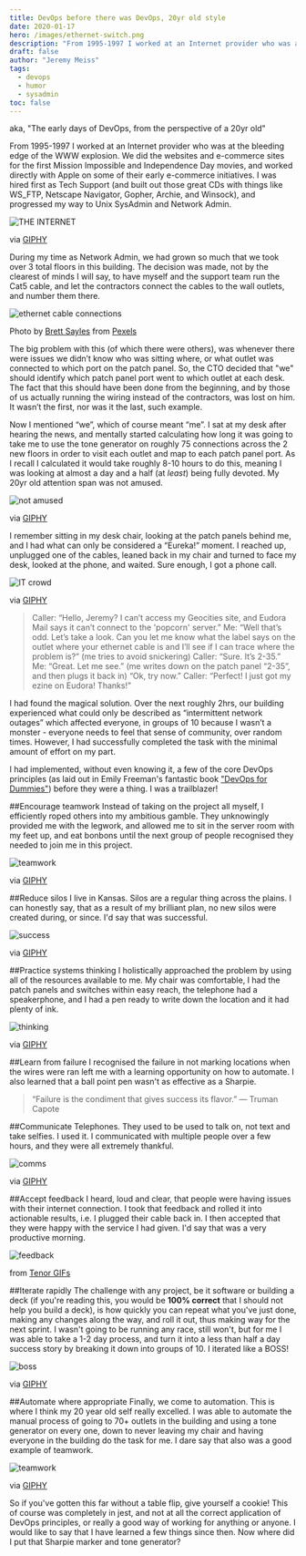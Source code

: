 ```yaml
---
title: DevOps before there was DevOps, 20yr old style
date: 2020-01-17
hero: /images/ethernet-switch.png
description: "From 1995-1997 I worked at an Internet provider who was at the bleeding edge of the WWW explosion. This, is my DevOps story."
draft: false
author: "Jeremy Meiss"
tags:
  - devops
  - humor
  - sysadmin
toc: false
---
```

aka, "The early days of DevOps, from the perspective of a 20yr old"

From 1995-1997 I worked at an Internet provider who was at the bleeding edge of the WWW explosion. We did the websites and e-commerce sites for the first Mission Impossible and Independence Day movies, and worked directly with Apple on some of their early e-commerce initiatives. I was hired first as Tech Support (and built out those great CDs with things like WS_FTP, Netscape Navigator, Gopher, Archie, and Winsock), and progressed my way to Unix SysAdmin and Network Admin.

![THE INTERNET](https://media.giphy.com/media/SZUnyVdIDAEQU/giphy.gif)
<figcaption>via <a href="https://giphy.com/embed/SZUnyVdIDAEQU">GIPHY</a></figcaption>

During my time as Network Admin, we had grown so much that we took over 3 total floors in this building. The decision was made, not by the clearest of minds I will say, to have myself and the support team run the Cat5 cable, and let the contractors connect the cables to the wall outlets, and number them there.

![ethernet cable connections](https://thepracticaldev.s3.amazonaws.com/i/c5w6wannllhg0hu2ugci.jpg)
<figcaption>Photo by <a href="https://www.pexels.com/@brett-sayles">Brett Sayles</a> from <a href="https://www.pexels.com/photo/ethernet-cable-connected-to-a-compartment-port-2881232/">Pexels</a></figcaption>

The big problem with this (of which there were others), was whenever there were issues we didn’t know who was sitting where, or what outlet was connected to which port on the patch panel. So, the CTO decided that "we" should identify which patch panel port went to which outlet at each desk. The fact that this should have been done from the beginning, and by those of us actually running the wiring instead of the contractors, was lost on him. It wasn’t the first, nor was it the last, such example.

Now I mentioned “we”, which of course meant “me”. I sat at my desk after hearing the news, and mentally started calculating how long it was going to take me to use the tone generator on roughly 75 connections across the 2 new floors in order to visit each outlet and map to each patch panel port. As I recall I calculated it would take roughly 8-10 hours to do this, meaning I was looking at almost a day and a half (at _least_) being fully devoted. My 20yr old attention span was not amused.

![not amused](https://media.giphy.com/media/NlhCDLJnkfInm/giphy.gif)
<figcaption>via <a href="https://giphy.com/embed/NlhCDLJnkfInm">GIPHY</a></figcaption>

I remember sitting in my desk chair, looking at the patch panels behind me, and I had what can only be considered a “Eureka!” moment. I reached up, unplugged one of the cables, leaned back in my chair and turned to face my desk, looked at the phone, and waited. Sure enough, I got a phone call.

![IT crowd](https://media.giphy.com/media/F7yLXA5fJ5sLC/giphy.gif)
<figcaption>via <a href="https://giphy.com/embed/F7yLXA5fJ5sLC">GIPHY</a></figcaption>

>Caller: “Hello, Jeremy? I can’t access my Geocities site, and Eudora Mail says it can’t connect to the 'popcorn' server.”
>Me: “Well that’s odd. Let’s take a look. Can you let me know what the label says on the outlet where your ethernet cable is and I’ll see if I can trace where the problem is?” (me tries to avoid snickering)
>Caller: “Sure. It’s 2-35.”
>Me: “Great. Let me see.” (me writes down on the patch panel “2-35”, and then plugs it back in) “Ok, try now.”
>Caller: “Perfect! I just got my ezine on Eudora! Thanks!”

I had found the magical solution. Over the next roughly 2hrs, our building experienced what could only be described as “intermittent network outages” which affected everyone, in groups of 10 because I wasn’t a monster - everyone needs to feel that sense of community, over random times. However, I had successfully completed the task with the minimal amount of effort on my part.

I had implemented, without even knowing it, a few of the core DevOps principles (as laid out in Emily Freeman's fantastic book ["DevOps for Dummies"](http://amzn.to/2XL7lGM)) before they were a thing. I was a trailblazer!

##Encourage teamwork
Instead of taking on the project all myself, I efficiently roped others into my ambitious gamble. They unknowingly provided me with the legwork, and allowed me to sit in the server room with my feet up, and eat bonbons until the next group of people recognised they needed to join me in this project.

![teamwork](https://media.giphy.com/media/xUPGcjQ6dJEjH5uwMw/giphy.gif)
<figcaption>via <a href="https://giphy.com/embed/xUPGcjQ6dJEjH5uwMw">GIPHY</a></figcaption>

##Reduce silos
I live in Kansas. Silos are a regular thing across the plains. I can honestly say, that as a result of my brilliant plan, no new silos were created during, or since. I'd say that was successful.

![success](https://media.giphy.com/media/2vA33ikUb0Qz6/giphy.gif)
<figcaption>via <a href="https://giphy.com/embed/2vA33ikUb0Qz6">GIPHY</a></figcaption>

##Practice systems thinking
I holistically approached the problem by using all of the resources available to me. My chair was comfortable, I had the patch panels and switches within easy reach, the telephone had a speakerphone, and I had a pen ready to write down the location and it had plenty of ink. 

![thinking](https://media.giphy.com/media/v3mwgBgNm7iOk/giphy.gif)
<figcaption>via <a href="https://giphy.com/embed/v3mwgBgNm7iOk">GIPHY</a></figcaption>

##Learn from failure
I recognised the failure in not marking locations when the wires were ran left me with a learning opportunity on how to automate. I also learned that a ball point pen wasn't as effective as a Sharpie. 
>“Failure is the condiment that gives success its flavor.”
― Truman Capote

##Communicate
Telephones. They used to be used to talk on, not text and take selfies. I used it. I communicated with multiple people over a few hours, and they were all extremely thankful.

![comms](https://media.giphy.com/media/lXHj6CJpdEhxe/giphy.gif)
<figcaption>via <a href="https://giphy.com/embed/lXHj6CJpdEhxe">GIPHY</a></figcaption>

##Accept feedback
I heard, loud and clear, that people were having issues with their internet connection. I took that feedback and rolled it into actionable results, i.e. I plugged their cable back in. I then accepted that they were happy with the service I had given. I'd say that was a very productive morning.

![feedback](https://i.imgur.com/aBGOnae.gif)
<figcaption>from <a href="https://tenor.com/5gkO.gif">Tenor GIFs</a></figcaption>

##Iterate rapidly
The challenge with any project, be it software or building a deck (if you're reading this, you would be **100% correct** that I should not help you build a deck), is how quickly you can repeat what you've just done, making any changes along the way, and roll it out, thus making way for the next sprint. I wasn't going to be running any race, still won't, but for me I was able to take a 1-2 day process, and turn it into a less than half a day success story by breaking it down into groups of 10. I iterated like a BOSS!

![boss](https://media.giphy.com/media/qFwiRo6isWjza/giphy.gif)<figcaption>via <a href="https://giphy.com/embed/qFwiRo6isWjza">GIPHY</a></figcaption>

##Automate where appropriate
Finally, we come to automation. This is where I think my 20 year old self really excelled. I was able to automate the manual process of going to 70+ outlets in the building and using a tone generator on every one, down to never leaving my chair and having everyone in the building do the task for me. I dare say that also was a good example of teamwork.

![teamwork](https://media.giphy.com/media/xmz2JEFmNsGru/giphy.gif)<figcaption>via <a href="https://giphy.com/embed/xmz2JEFmNsGru">GIPHY</a></figcaption>

So if you've gotten this far without a table flip, give yourself a cookie! This of course was completely in jest, and not at all the correct application of DevOps principles, or really a good way of working for anything or anyone. I would like to say that I have learned a few things since then. Now where did I put that Sharpie marker and tone generator?